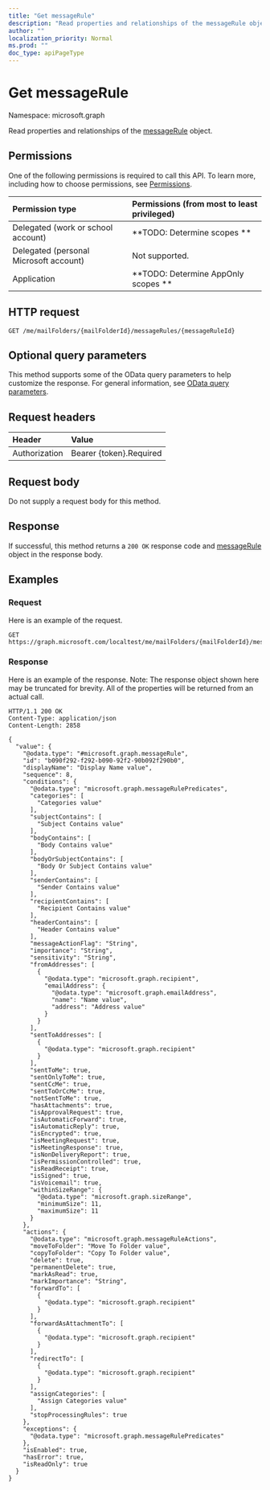 ```yaml
---
title: "Get messageRule"
description: "Read properties and relationships of the messageRule object."
author: ""
localization_priority: Normal
ms.prod: ""
doc_type: apiPageType
---
```


# Get messageRule

Namespace: microsoft.graph

Read properties and relationships of the [messageRule](../resources/messagerule.md) object.

## Permissions
One of the following permissions is required to call this API. To learn more, including how to choose permissions, see [Permissions](/concepts/permissions-reference.md).

|Permission type|Permissions (from most to least privileged)|
|:---|:---|
|Delegated (work or school account)|**TODO: Determine scopes **|
|Delegated (personal Microsoft account)|Not supported.|
|Application|**TODO: Determine AppOnly scopes **|

## HTTP request
<!-- {
  "blockType": "ignored"
}
-->
``` http
GET /me/mailFolders/{mailFolderId}/messageRules/{messageRuleId}
```

## Optional query parameters
This method supports some of the OData query parameters to help customize the response. For general information, see [OData query parameters](/graph/query-parameters).

## Request headers
|Header|Value|
|:---|:---|
|Authorization|Bearer {token}.Required|

## Request body
Do not supply a request body for this method.

## Response
If successful, this method returns a `200 OK` response code and [messageRule](../resources/messagerule.md) object in the response body.

## Examples

### Request
Here is an example of the request.
<!-- {
  "blockType": "request",
  "name": "get_messagerule"
}
-->
``` http
GET https://graph.microsoft.com/localtest/me/mailFolders/{mailFolderId}/messageRules/{messageRuleId}
```

### Response
Here is an example of the response. Note: The response object shown here may be truncated for brevity. All of the properties will be returned from an actual call.
<!-- {
  "blockType": "response",
  "truncated": true,
  "@odata.type": "microsoft.graph.messageRule"
}
-->
``` http
HTTP/1.1 200 OK
Content-Type: application/json
Content-Length: 2858

{
  "value": {
    "@odata.type": "#microsoft.graph.messageRule",
    "id": "b090f292-f292-b090-92f2-90b092f290b0",
    "displayName": "Display Name value",
    "sequence": 8,
    "conditions": {
      "@odata.type": "microsoft.graph.messageRulePredicates",
      "categories": [
        "Categories value"
      ],
      "subjectContains": [
        "Subject Contains value"
      ],
      "bodyContains": [
        "Body Contains value"
      ],
      "bodyOrSubjectContains": [
        "Body Or Subject Contains value"
      ],
      "senderContains": [
        "Sender Contains value"
      ],
      "recipientContains": [
        "Recipient Contains value"
      ],
      "headerContains": [
        "Header Contains value"
      ],
      "messageActionFlag": "String",
      "importance": "String",
      "sensitivity": "String",
      "fromAddresses": [
        {
          "@odata.type": "microsoft.graph.recipient",
          "emailAddress": {
            "@odata.type": "microsoft.graph.emailAddress",
            "name": "Name value",
            "address": "Address value"
          }
        }
      ],
      "sentToAddresses": [
        {
          "@odata.type": "microsoft.graph.recipient"
        }
      ],
      "sentToMe": true,
      "sentOnlyToMe": true,
      "sentCcMe": true,
      "sentToOrCcMe": true,
      "notSentToMe": true,
      "hasAttachments": true,
      "isApprovalRequest": true,
      "isAutomaticForward": true,
      "isAutomaticReply": true,
      "isEncrypted": true,
      "isMeetingRequest": true,
      "isMeetingResponse": true,
      "isNonDeliveryReport": true,
      "isPermissionControlled": true,
      "isReadReceipt": true,
      "isSigned": true,
      "isVoicemail": true,
      "withinSizeRange": {
        "@odata.type": "microsoft.graph.sizeRange",
        "minimumSize": 11,
        "maximumSize": 11
      }
    },
    "actions": {
      "@odata.type": "microsoft.graph.messageRuleActions",
      "moveToFolder": "Move To Folder value",
      "copyToFolder": "Copy To Folder value",
      "delete": true,
      "permanentDelete": true,
      "markAsRead": true,
      "markImportance": "String",
      "forwardTo": [
        {
          "@odata.type": "microsoft.graph.recipient"
        }
      ],
      "forwardAsAttachmentTo": [
        {
          "@odata.type": "microsoft.graph.recipient"
        }
      ],
      "redirectTo": [
        {
          "@odata.type": "microsoft.graph.recipient"
        }
      ],
      "assignCategories": [
        "Assign Categories value"
      ],
      "stopProcessingRules": true
    },
    "exceptions": {
      "@odata.type": "microsoft.graph.messageRulePredicates"
    },
    "isEnabled": true,
    "hasError": true,
    "isReadOnly": true
  }
}
```

